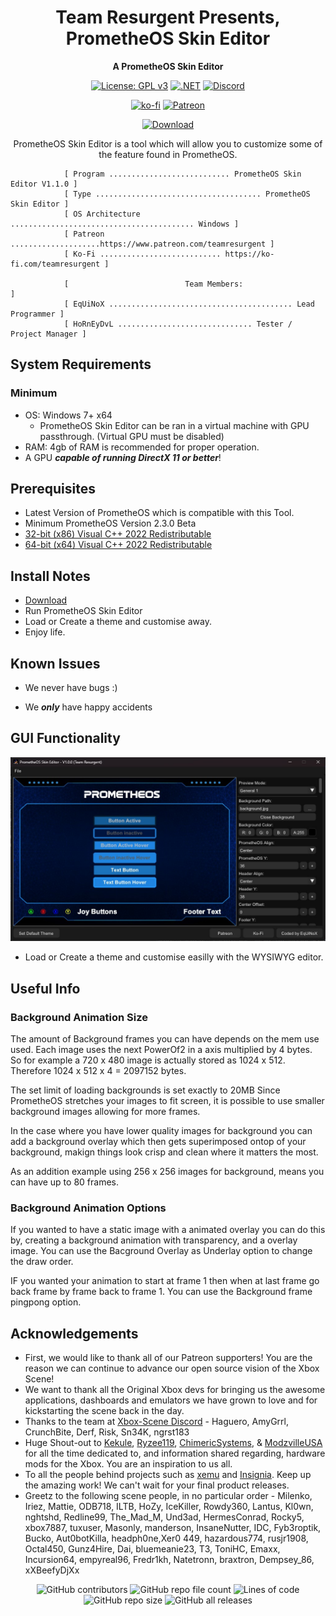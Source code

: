 <div align="center">

# Team Resurgent Presents, PrometheOS Skin Editor
**A PrometheOS Skin Editor**

[![License: GPL v3](https://img.shields.io/badge/License-GPLv3-blue.svg)](https://github.com/Team-Resurgent/PrometheOSSkinEditor/blob/main/LICENSE.md)
[![.NET](https://github.com/Team-Resurgent/PrometheOSSkinEditor/actions/workflows/dotnet.yml/badge.svg)](https://github.com/Team-Resurgent/PrometheOSSkinEditor/actions/workflows/dotnet.yml)
[![Discord](https://img.shields.io/badge/chat-on%20discord-7289da.svg?logo=discord)](https://discord.gg/VcdSfajQGK)

[![ko-fi](https://ko-fi.com/img/githubbutton_sm.svg)](https://ko-fi.com/J3J7L5UMN)
[![Patreon](https://img.shields.io/badge/Patreon-F96854?style=for-the-badge&logo=patreon&logoColor=white)](https://www.patreon.com/teamresurgent)


[![Download](https://img.shields.io/badge/download-latest-brightgreen.svg?style=for-the-badge&logo=github)](https://github.com/Team-Resurgent/PrometheOSSkinEditor/releases/latest)
	
PrometheOS Skin Editor is a tool which will allow you to customize some of the feature found in PrometheOS. 

</div>

				[ Program ........................... PrometheOS Skin Editor V1.1.0 ]
				[ Type ..................................... PrometheOS Skin Editor ]
				[ OS Architecture ......................................... Windows ]
				[ Patreon ....................https://www.patreon.com/teamresurgent ]
				[ Ko-Fi ........................... https://ko-fi.com/teamresurgent ]

				[                          Team Members:                            ]
				[ EqUiNoX ......................................... Lead Programmer ]
				[ HoRnEyDvL .............................. Tester / Project Manager ]		

## System Requirements
### Minimum
* OS: Windows 7+ x64
    * PrometheOS Skin Editor can be ran in a virtual machine with GPU passthrough. (Virtual GPU must be disabled)
* RAM: 4gb of RAM is recommended for proper operation.
* A GPU ***capable of running DirectX 11 or better***!

## Prerequisites
* Latest Version of PrometheOS which is compatible with this Tool. 
* Minimum PrometheOS Version 2.3.0 Beta
* [32-bit (x86) Visual C++ 2022 Redistributable](https://aka.ms/vs/17/release/vc_redist.x86.exe)
* [64-bit (x64) Visual C++ 2022 Redistributable](https://aka.ms/vs/17/release/vc_redist.x64.exe)

## Install Notes
* [Download](https://github.com/Team-Resurgent/PrometheOSSkinEditor/releases)
* Run PrometheOS Skin Editor
* Load or Create a theme and customise away.
* Enjoy life.

## Known Issues
* We never have bugs :)

* We ***only*** have happy accidents

## GUI Functionality
<div align="center">

![GUI](https://github.com/Team-Resurgent/PrometheOSSkinEditor/blob/main/readmeStuff/Gui1.JPG?raw=true)</div>
* Load or Create a theme and customise easilly with the WYSIWYG editor.

## Useful Info

### Background Animation Size

The amount of Background frames you can have depends on the mem use used. 
Each image uses the next PowerOf2 in a axis multiplied by 4 bytes.
So for example a 720 x 480 image is actually stored as 1024 x 512. 
Therefore 1024 x 512 x 4 = 2097152 bytes. 

The set limit of loading backgrounds is set exactly to 20MB
Since PrometheOS stretches your images to fit screen, it is possible
to use smaller background images allowing for more frames.

In the case where you have lower quality images for background you 
can add a background overlay which then gets superimposed ontop of your
background, makign things look crisp and clean where it matters the most.

As an addition example using 256 x 256 images for background, means you can have up to 80 frames.

### Background Animation Options

If you wanted to have a static image with a animated overlay you can do this by, creating a background 
animation with transparency, and a overlay image. You can use the Bacground Overlay as Underlay option to 
change the draw order.

IF you wanted your animation to start at frame 1 then when at last frame go back frame by frame back to frame 1. 
You can use the Background frame pingpong option.

## Acknowledgements
* First, we would like to thank all of our Patreon supporters! You are the reason we can continue to advance our open source vision of the Xbox Scene!
* We want to thank all the Original Xbox devs for bringing us the awesome applications, dashboards and emulators we have grown to love and for kickstarting the scene back in the day.
* Thanks to the team at [Xbox-Scene Discord](https://discord.gg/VcdSfajQGK) - Haguero, AmyGrrl, CrunchBite, Derf, Risk, Sn34K, ngrst183
* Huge Shout-out to [Kekule](https://github.com/Kekule-OXC), [Ryzee119](https://github.com/Ryzee119), [ChimericSystems](https://chimericsystems.com/), & [ModzvilleUSA](https://modzvilleusa.com/) for all the time dedicated to, and information shared regarding, hardware mods for the Xbox. You are an inspiration to us all.
* To all the people behind projects such as [xemu](https://github.com/mborgerson/xemu) and [Insignia](https://insignia.live/). Keep up the amazing work! We can't wait for your final product releases.
* Greetz to the following scene people, in no particular order - Milenko, Iriez, Mattie, ODB718, ILTB, HoZy, IceKiller, Rowdy360, Lantus, Kl0wn, nghtshd, Redline99, The_Mad_M, Und3ad, HermesConrad, Rocky5, xbox7887, tuxuser, Masonly, manderson, InsaneNutter, IDC, Fyb3roptik, Bucko, Aut0botKilla, headph0ne,Xer0 449, hazardous774, rusjr1908, Octal450, Gunz4Hire, Dai, bluemeanie23, T3, ToniHC, Emaxx, Incursion64, empyreal96, Fredr1kh, Natetronn, braxtron, Dempsey_86, xXBeefyDjXx
<!--* I'm sure there is someone else that belongs here too ;)-->


<div align="center">
  
![GitHub contributors](https://img.shields.io/github/contributors/Team-Resurgent/PrometheOSSkinEditor?style=flat-square)
![GitHub repo file count](https://img.shields.io/github/directory-file-count/Team-Resurgent/PrometheOSSkinEditor?style=flat-square)
![Lines of code](https://img.shields.io/tokei/lines/github/Team-Resurgent/PrometheOSSkinEditor?style=flat-square)
![GitHub repo size](https://img.shields.io/github/repo-size/Team-Resurgent/PrometheOSSkinEditor?style=flat-square)
![GitHub all releases](https://img.shields.io/github/downloads/Team-Resurgent/PrometheOSSkinEditor/total?style=flat-square)

</div>
